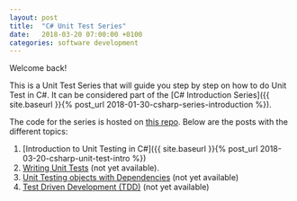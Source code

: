 ```yaml
---
layout: post
title:  "C# Unit Test Series"
date:   2018-03-20 07:00:00 +0100
categories: software development
---
```

<!--more-->
Welcome back!

This is a Unit Test Series that will guide you step by step on how to do Unit Test in C#. It can be considered part of the [C# Introduction Series]({{ site.baseurl }}{% post_url 2018-01-30-csharp-series-introduction %}).

The code for the series is hosted on [this repo](https://github.com/nereolopez/csharp-intro). Below are the posts with the different topics:

1. [Introduction to Unit Testing in C#]({{ site.baseurl }}{% post_url 2018-03-20-csharp-unit-test-intro %})
2. [Writing Unit Tests]() (not yet available).
3. [Unit Testing objects with Dependencies]() (not yet available)
4. [Test Driven Development (TDD)]() (not yet available)
